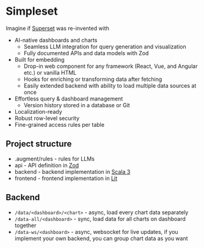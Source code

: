 # Simpleset

Imagine if [Superset](https://superset.apache.org/) was re-invented with
* AI-native dashboards and charts
  * Seamless LLM integration for query generation and visualization
  * Fully documented APIs and data models with Zod
* Built for embedding
  * Drop-in web component for any framework (React, Vue, and Angular etc.) or vanilla HTML
  * Hooks for enriching or transforming data after fetching
  * Easily extended backend with ability to load multiple data sources at once
* Effortless query & dashboard management
  * Version history stored in a database or Git
* Localization-ready
* Robust row-level security
* Fine-grained access rules per table

## Project structure
* .augment/rules - rules for LLMs
* api - API definition in [Zod](https://zod.dev/)
* backend - backend implementation in [Scala 3](https://scala-lang.org/)
* frontend - frontend implementation in [Lit](https://lit.dev/)


## Backend

* `/data/<dashboard>/<chart>` - async, load every chart data separately
* `/data-all/<dashboard>` - sync, load data for all charts on dashboard together
* `/data-ws/<dashboard>` - async, websocket for live updates, if you implement your own backend, you can group chart data as you want 